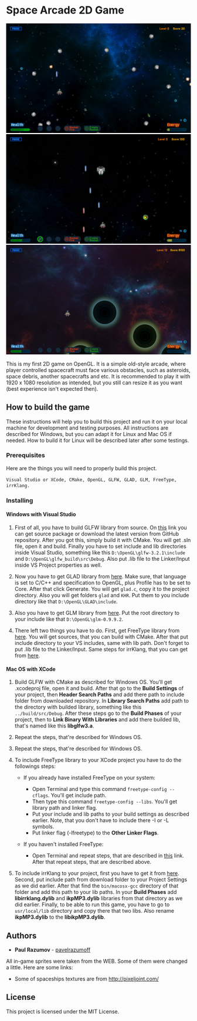 # Space Arcade 2D Game
![screenshot](SpaceArcade/game_preview1_0.jpg)
![screenshot](SpaceArcade/game_preview1_1.jpg)
![screenshot](SpaceArcade/game_preview1_2.jpg)

This is my first 2D game on OpenGL.
It is a simple old-style arcade, where player controlled spacecraft must face various obstacles,
such as asteroids, space debris, another spacecrafts and etc. It is recommended to play it with 1920 x 1080 resolution as intended, but you still can resize it as you want (best experience isn't expected then).

## How to build the game
These instructions will help you to build this project and run it on your local machine for development and testing purposes.
All instructions are described for Windows, but you can adapt it for Linux and Mac OS if needed. How to build it for Linux will be described later after some testings.

### Prerequisites
Here are the things you will need to properly build this project.
```
Visual Studio or XCode, CMake, OpenGL, GLFW, GLAD, GLM, FreeType, irrKlang.
```
### Installing
#### Windows with Visual Studio
1. First of all, you have to build GLFW library from source. On [this](https://www.glfw.org/download.html) link you can get source package or download the latest version from GitHub repository. After you got this, simply build it with CMake. You will get .sln file, open it and build. Finally you have to set include and lib directories inside Visual Studio, something like this `D:\OpenGL\glfw-3.2.1\include` and `D:\OpenGL\glfw_build\src\Debug`. Also put .lib file to the Linker/Input inside VS Project properties as well.


2. Now you have to get GLAD library from [here](https://glad.dav1d.de/). Make sure, that language is set to C/C++ and specification to OpenGL, plus Profile has to be set to Core. After that click Generate. You will get `glad.c`, copy it to the project directory. Also you will get folders `glad` and `KHR`. Put them to you include directory like that `D:\OpenGL\GLAD\include`.


3. Also you have to get GLM library from [here](https://glm.g-truc.net/0.9.9/index.html). Put the root directory to your include like that `D:\OpenGL\glm-0.9.9.2`.


4. There left two things you have to do. First, get FreeType library from [here](https://www.freetype.org/). You will get sources, that you can build with CMake. After that put include directory to your VS includes, same with lib path. Don't forget to put .lib file to the Linker/Input. Same steps for irrKlang, that you can get from [here](https://www.ambiera.com/irrklang/downloads.html).

#### Mac OS with XCode
1. Build GLFW with CMake as described for Windows OS. You'll get .xcodeproj file, open it and build. After that go to the **Build Settings** of your project, then **Header Search Paths** and add there path to include folder from downloaded repository. In **Library Search Paths** add path to the directory with builded library, something like this `../build/src/Debug`. After these steps go to the **Build Phases** of your project, then to **Link Binary With Libraries** and add there builded lib, that's named like this **libglfw3.a**.


2. Repeat the steps, that're described for Windows OS.


3. Repeat the steps, that're described for Windows OS.


4. To include FreeType library to your XCode project you have to do the followings steps:

    * If you already have installed FreeType on your system:
      + Open Terminal and type this command `freetype-config --cflags`. You'll get include path.
      + Then type this command `freetype-config --libs`. You'll get library path and linker flag.
      + Put your include and lib paths to your build settings as described earlier. Note, that you don't have to include there -I or -L symbols.
      + Put linker flag (-lfreetype) to the **Other Linker Flags**.
      
    * If you haven't installed FreeType:
      + Open Terminal and repeat steps, that are described in [this](http://macappstore.org/freetype/) link. After that repeat steps, that are described above.
      
      
5. To include irrKlang to your project, first you have to get it from [here](https://www.ambiera.com/irrklang/downloads.html). Second, put include path from download folder to your Project Settings as we did earlier. After that find the `bin/macosx-gcc` directory of that folder and add this path to your lib paths. In your **Build Phases** add **libirrklang.dylib** and **ikpMP3.dylib** libraries from that directory as we did earlier. Finally, to be able to run this game, you have to go to `usr/local/lib` directory and copy there that two libs. Also rename **ikpMP3.dylib** to the **libikpMP3.dylib**.

## Authors
* **Paul Razumov** - [pavelrazumoff](https://github.com/pavelrazumoff)

All in-game sprites were taken from the WEB. Some of them were changed a little. Here are some links:
* Some of spaceships textures are from http://pixeljoint.com/

## License

This project is licensed under the MIT License.
